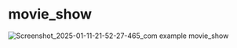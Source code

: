 # movie_show
![Screenshot_2025-01-11-21-52-27-465_com example movie_show](https://github.com/user-attachments/assets/d1869e16-1676-4bfe-bc2a-61ef3c752e01)

